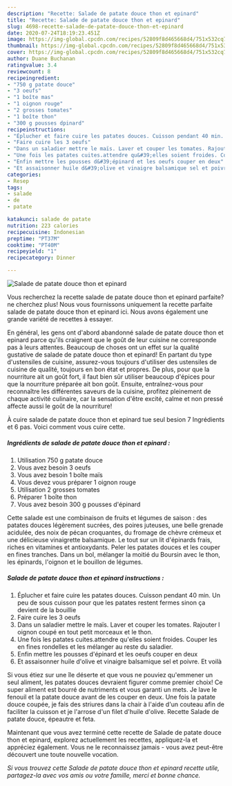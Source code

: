 ```yaml
---
description: "Recette: Salade de patate douce thon et epinard"
title: "Recette: Salade de patate douce thon et epinard"
slug: 4698-recette-salade-de-patate-douce-thon-et-epinard
date: 2020-07-24T18:19:23.451Z
image: https://img-global.cpcdn.com/recipes/52809f8d465668d4/751x532cq70/salade-de-patate-douce-thon-et-epinard-photo-principale-de-la-recette.jpg
thumbnail: https://img-global.cpcdn.com/recipes/52809f8d465668d4/751x532cq70/salade-de-patate-douce-thon-et-epinard-photo-principale-de-la-recette.jpg
cover: https://img-global.cpcdn.com/recipes/52809f8d465668d4/751x532cq70/salade-de-patate-douce-thon-et-epinard-photo-principale-de-la-recette.jpg
author: Duane Buchanan
ratingvalue: 3.4
reviewcount: 8
recipeingredient:
- "750 g patate douce"
- "3 oeufs"
- "1 boîte mas"
- "1 oignon rouge"
- "2 grosses tomates"
- "1 boîte thon"
- "300 g pousses dpinard"
recipeinstructions:
- "Éplucher et faire cuire les patates douces. Cuisson pendant 40 min. Un peu de sous cuisson pour que les patates restent fermes sinon ça devient de la bouillie"
- "Faire cuire les 3 oeufs"
- "Dans un saladier mettre le maïs. Laver et couper les tomates. Rajouter l oignon coupé en tout petit morceaux et le thon."
- "Une fois les patates cuites.attendre qu&#39;elles soient froides. Couper les en fines rondelles et les mélanger au reste du saladier."
- "Enfin mettre les pousses d&#39;épinard et les oeufs couper en deux"
- "Et assaisonner huile d&#39;olive et vinaigre balsamique sel et poivre. Et voilà"
categories:
- Resep
tags:
- salade
- de
- patate

katakunci: salade de patate 
nutrition: 223 calories
recipecuisine: Indonesian
preptime: "PT37M"
cooktime: "PT40M"
recipeyield: "1"
recipecategory: Dinner

---
```



![Salade de patate douce thon et epinard](https://img-global.cpcdn.com/recipes/52809f8d465668d4/751x532cq70/salade-de-patate-douce-thon-et-epinard-photo-principale-de-la-recette.jpg)

Vous recherchez la recette salade de patate douce thon et epinard parfaite? ne cherchez plus! Nous vous fournissons uniquement la recette parfaite salade de patate douce thon et epinard ici. Nous avons également une grande variété de recettes à essayer.

En général, les gens ont d'abord abandonné salade de patate douce thon et epinard parce qu'ils craignent que le goût de leur cuisine ne corresponde pas à leurs attentes. Beaucoup de choses ont un effet sur la qualité gustative de salade de patate douce thon et epinard! En partant du type d'ustensiles de cuisine, assurez-vous toujours d'utiliser des ustensiles de cuisine de qualité, toujours en bon état et propres. De plus, pour que la nourriture ait un goût fort, il faut bien sûr utiliser beaucoup d'épices pour que la nourriture préparée ait bon goût. Ensuite, entraînez-vous pour reconnaître les différentes saveurs de la cuisine, profitez pleinement de chaque activité culinaire, car la sensation d'être excité, calme et non pressé affecte aussi le goût de la nourriture!

<!--inarticleads1-->

À cuire salade de patate douce thon et epinard tue seul besion 7 Ingrédients et 6 pas. Voici comment vous cuire cette.

##### Ingrédients de salade de patate douce thon et epinard :

1. Utilisation 750 g patate douce
1. Vous avez besoin 3 oeufs
1. Vous avez besoin 1 boîte maïs
1. Vous devez vous préparer 1 oignon rouge
1. Utilisation 2 grosses tomates
1. Préparer 1 boîte thon
1. Vous avez besoin 300 g pousses d&#39;épinard


Cette salade est une combinaison de fruits et légumes de saison : des patates douces légèrement sucrées, des poires juteuses, une belle grenade acidulée, des noix de pécan croquantes, du fromage de chèvre crémeux et une délicieuse vinaigrette balsamique. Le tout sur un lit d&#39;épinards frais, riches en vitamines et antioxydants. Peler les patates douces et les couper en fines tranches. Dans un bol, mélanger la moitié du Boursin avec le thon, les épinards, l&#39;oignon et le bouillon de légumes. 

<!--inarticleads2-->

##### Salade de patate douce thon et epinard instructions :

1. Éplucher et faire cuire les patates douces. Cuisson pendant 40 min. Un peu de sous cuisson pour que les patates restent fermes sinon ça devient de la bouillie
1. Faire cuire les 3 oeufs
1. Dans un saladier mettre le maïs. Laver et couper les tomates. Rajouter l oignon coupé en tout petit morceaux et le thon.
1. Une fois les patates cuites.attendre qu&#39;elles soient froides. Couper les en fines rondelles et les mélanger au reste du saladier.
1. Enfin mettre les pousses d&#39;épinard et les oeufs couper en deux
1. Et assaisonner huile d&#39;olive et vinaigre balsamique sel et poivre. Et voilà


Si vous étiez sur une île déserte et que vous ne pouviez qu&#39;emmener un seul aliment, les patates douces devraient figurer comme premier choix! Ce super aliment est bourré de nutriments et vous garanti un mets. Je lave le fenouil et la patate douce avant de les couper en deux. Une fois la patate douce coupée, je fais des striures dans la chair à l&#39;aide d&#39;un couteau afin de faciliter la cuisson et je l&#39;arrose d&#39;un filet d&#39;huile d&#39;olive. Recette Salade de patate douce, épeautre et feta. 

<!--inarticleads1-->

<p>
Maintenant que vous avez terminé cette recette de Salade de patate douce thon et epinard, explorez actuellement les recettes, appliquez-la et appréciez également. Vous ne le reconnaissez jamais - vous avez peut-être découvert une toute nouvelle vocation.
</p>

<p>
<i>Si vous trouvez cette Salade de patate douce thon et epinard recette utile, partagez-la avec vos amis ou votre famille, merci et bonne chance.</i>
</p>

